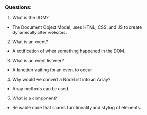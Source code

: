 ### Questions:
1. What is the DOM?
- The Document Object Model, uses HTML, CSS, and JS to create dynamically alter websites.
2. What is an event?
- A notification of when something happened in the DOM.
3. What is an event listener?
- A function waiting for an event to occur.
4. Why would we convert a NodeList into an Array?
- Array methods can be used.
5. What is a component? 
- Reusable code that shares functionality and styling of elements.
